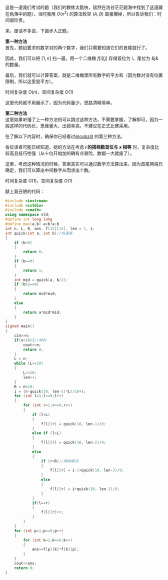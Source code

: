 这是一道我们考试的题（我们的教练太勤快，居然在洛谷茫茫题海中找到了这道藏在角落中的题）。当时我用 $O(n^2)$ 的算法枚举 $(A,B)$ 直接爆掉，所以告诉我们：时间很珍贵。

来，废话不多说，下面步入正题。

**第一种方法**  
首先，题目要求的数字对的两个数字，我们只需要知道它们的首尾就行了。

因此，我们可以把 $[1,n]$ 扫一遍，用一个二维桶 $f[i][j]$ 存储首位为 $i$，尾位为 &j& 的数量。

最后，我们就可以计算答案，就是二维桶里所有数字的平方和（因为数对没有位置限制，所以这里是平方）。

时间复杂度 $O(n)$，空间复杂度 $O(1)$

这里代码就不用展示了，因为代码量少，思路清晰简单。

**第二种方法**  
这里如果听懂了上一种方法的可以跳过这种方法，不需要掌握，了解即可，因为一般这样的代码长，思维量大，出错率高，不建议在正式比赛采用。

在了解以下内容时，确保你已经看过[@cqbzljt](https://www.luogu.com.cn/blog/LingWang-Blog/solution-at4828)
的第三种方法。

各位读者可能已经知道，她的方法在考虑 **$i$ 的搭档数首位与 $x$ 相等** 时，复杂度比较高且技巧性强（从十位开始加的确有点冒险，数据一大就废了）。

这里，考虑这种情况的时候，答案其实可以通过数学方法算出来，因为首尾两端已确定，我们可以算出中间数字从而求出个数。

时间复杂度 $O(1)$，空间复杂度 $O(1)$

献上我丑陋的代码：
```cpp
#include <iostream>
#include <cstdio>
#include <cmath>
using namespace std;
#define int long long
#define max(a,b) a>b?a:b
int n, L, R, ans, f[15][15], len = 1, i;
int quick(int a, int b)//快速幂
{
	if (b<0)
	{
		return 0;
	}
	if (b==0)
	{
		return 1;
	}
	int mid = quick(a, b/2);
	if (b%2==0)
	{
		return mid*mid;
	}
	else
	{
		return a*mid*mid;
	}
}
signed main()
{
	cin>>n;
	if(n<10){//特判
		cout<<n;
		return 0;
	}
	L = n;
	while (L>=10)
	{
		L/=10;
		len++;
	}
	R = n%10;
	i = (n-quick(10, len-1)*L)/10+1;
	for (int l=1;l<=9;l++)
	{
		for (int r=1;r<=9;r++)
		{
			if (l<L)
			{
				f[l][r] = quick(10, len-1)/9;
			}
			else if (l>L)
			{
				f[l][r] = quick(10, len-2)/9;
			}
			else
			{
				if (r>R)//两种情况
				{
					f[l][r] = i-1+quick(10, len-2)/9;
				}
				else
				{
					f[l][r] = i+quick(10, len-2)/9;
				}
			}
			if(l==r)
			{
				f[l][r]++;
			}
		}
	}
	for (int p=1;p<=9;p++)
	{
		for (int k=1;k<=9;k++)
		{
			ans+=f[p][k]*f[k][p];
		}
	}
	cout<<ans;
	return 0;
}
```
